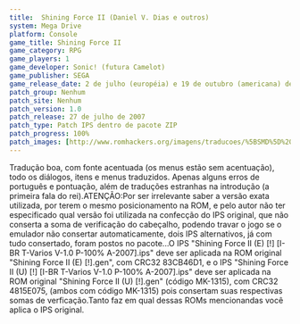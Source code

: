 ```yaml
---
title:  Shining Force II (Daniel V. Dias e outros)
system: Mega Drive
platform: Console
game_title: Shining Force II
game_category: RPG
game_players: 1
game_developer: Sonic! (futura Camelot)
game_publisher: SEGA
game_release_date: 2 de julho (européia) e 19 de outubro (americana) de 1994
patch_group: Nenhum
patch_site: Nenhum
patch_version: 1.0
patch_release: 27 de julho de 2007
patch_type: Patch IPS dentro de pacote ZIP
patch_progress: 100%
patch_images: [http://www.romhackers.org/imagens/traducoes/%5BSMD%5D%20Shining%20Force%20II%20-%20Daniel%20V.%20Dias,%20Andre%20Schimdt,%20Leandro%20Lantin%20e%20Will%20-%201.png,http://www.romhackers.org/imagens/traducoes/%5BSMD%5D%20Shining%20Force%20II%20-%20Daniel%20V.%20Dias,%20Andre%20Schimdt,%20Leandro%20Lantin%20e%20Will%20-%202.png,http://www.romhackers.org/imagens/traducoes/%5BSMD%5D%20Shining%20Force%20II%20-%20Daniel%20V.%20Dias,%20Andre%20Schimdt,%20Leandro%20Lantin%20e%20Will%20-%203.png]
---
```

Tradução boa, com fonte acentuada (os menus estão sem acentuação), todo os diálogos, itens e menus traduzidos. Apenas alguns erros de português e pontuação, além de traduções estranhas na introdução (a primeira fala do rei).ATENÇÃO:Por ser irrelevante saber a versão exata utilizada, por terem o mesmo posicionamento na ROM, e pelo autor não ter especificado qual versão foi utilizada na confecção do IPS original, que não conserta a soma de verificação do cabeçalho, podendo travar o jogo se o emulador não consertar automaticamente, dois IPS alternativos, já com tudo consertado, foram postos no pacote...O IPS "Shining Force II (E) [!] [I-BR T-Varios V-1.0 P-100% A-2007].ips" deve ser aplicada na ROM original "Shining Force II (E) [!].gen", com CRC32 83CB46D1, e o IPS "Shining Force II (U) [!] [I-BR T-Varios V-1.0 P-100% A-2007].ips" deve ser aplicada na ROM original "Shining Force II (U) [!].gen" (código MK-1315), com CRC32 4815E075, (ambos com código MK-1315) pois consertam suas respectivas somas de verficação.Tanto faz em qual dessas ROMs mencionandas você aplica o IPS original.